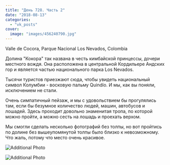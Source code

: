 ```yaml
---
title: "День 728. Часть 2"
date: "2018-08-13"
categories: 
  - "vk_posts"
cover:
  image: "images/456240790.jpg"
---
```


Valle de Cocora, Parque Nacional Los Nevados, Colombia

Долина "Кокора" так названа в честь кимбайской принцессы, дочери местного вождя. Она расположена в центральной Кордильере Андских гор и является частью национального парка Los Nevados.

<!--more-->

Тысячи туристов приезжают сюда, чтобы увидеть национальный символ Колумбии - восковую пальму Quindío. И мы, как вы поняли, исключением не стали.

Очень симпатичный пейзаж, и мы с удовольствием бы прогулялись там, если бы безумное количество людей, машин, автобусов и лошадей. Здесь проходит довольно знаменитая тропа, по которой можно пройти, а можно сесть на лошадь и проехать верхом.

Мы смогли сделать несколько фотографий без толпы, но вот пройтись по долине без вышеупомянутой толпы было близко к невозможному. Что жаль, потому что место очень красивое.

![Additional Photo](https://vodpop.ru/wp-content/uploads/2023/07/456240791.jpg)

![Additional Photo](https://vodpop.ru/wp-content/uploads/2023/07/456240792.jpg)
